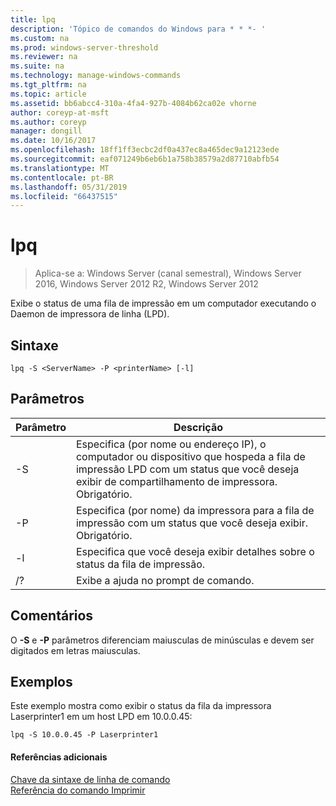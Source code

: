 ```yaml
---
title: lpq
description: 'Tópico de comandos do Windows para * * *- '
ms.custom: na
ms.prod: windows-server-threshold
ms.reviewer: na
ms.suite: na
ms.technology: manage-windows-commands
ms.tgt_pltfrm: na
ms.topic: article
ms.assetid: bb6abcc4-310a-4fa4-927b-4084b62ca02e vhorne
author: coreyp-at-msft
ms.author: coreyp
manager: dongill
ms.date: 10/16/2017
ms.openlocfilehash: 18ff1ff3ecbc2df0a437ec8a465dec9a12123ede
ms.sourcegitcommit: eaf071249b6eb6b1a758b38579a2d87710abfb54
ms.translationtype: MT
ms.contentlocale: pt-BR
ms.lasthandoff: 05/31/2019
ms.locfileid: "66437515"
---
```

# <a name="lpq"></a>lpq

>Aplica-se a: Windows Server (canal semestral), Windows Server 2016, Windows Server 2012 R2, Windows Server 2012

Exibe o status de uma fila de impressão em um computador executando o Daemon de impressora de linha (LPD).  

## <a name="syntax"></a>Sintaxe  
```  
lpq -S <ServerName> -P <printerName> [-l]  
```  
## <a name="parameters"></a>Parâmetros  

|    Parâmetro     |                                                                        Descrição                                                                        |
|------------------|-----------------------------------------------------------------------------------------------------------------------------------------------------------|
| -S <ServerName>  | Especifica (por nome ou endereço IP), o computador ou dispositivo que hospeda a fila de impressão LPD com um status que você deseja exibir de compartilhamento de impressora. Obrigatório. |
| -P <printerName> |                           Especifica (por nome) da impressora para a fila de impressão com um status que você deseja exibir. Obrigatório.                           |
|        -l        |                                      Especifica que você deseja exibir detalhes sobre o status da fila de impressão.                                      |
|        /?        |                                                           Exibe a ajuda no prompt de comando.                                                            |

## <a name="remarks"></a>Comentários  
O **-S** e **-P** parâmetros diferenciam maiusculas de minúsculas e devem ser digitados em letras maiusculas.  
## <a name="BKMK_examples"></a>Exemplos  
Este exemplo mostra como exibir o status da fila da impressora Laserprinter1 em um host LPD em 10.0.0.45:  
```  
lpq -S 10.0.0.45 -P Laserprinter1  
```  
#### <a name="additional-references"></a>Referências adicionais  
[Chave da sintaxe de linha de comando](command-line-syntax-key.md)  
[Referência do comando Imprimir](print-command-reference.md)  
